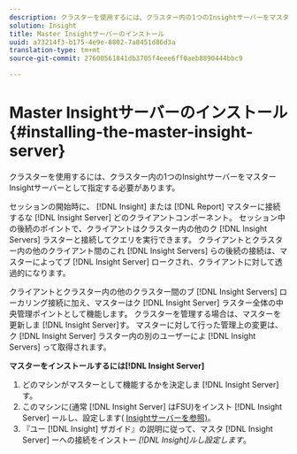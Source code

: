 ```yaml
---
description: クラスターを使用するには、クラスター内の1つのInsightサーバーをマスターInsightサーバーとして指定する必要があります。
solution: Insight
title: Master Insightサーバーのインストール
uuid: a73214f3-b175-4e9e-8802-7a8451d86d3a
translation-type: tm+mt
source-git-commit: 27600561841db3705f4eee6ff0aeb8890444bbc9

---
```



# Master Insightサーバーのインストール{#installing-the-master-insight-server}

クラスターを使用するには、クラスター内の1つのInsightサーバーをマスターInsightサーバーとして指定する必要があります。

セッションの開始時に、 [!DNL Insight] または [!DNL Report] マスターに接続するな [!DNL Insight Server] どのクライアントコンポーネント。 セッション中の後続のポイントで、クライアントはクラスター内の他のク [!DNL Insight Servers] ラスターと接続してクエリを実行できます。 クライアントとクラスター内の他のクライアント間のこれ [!DNL Insight Servers] らの後続の接続は、マスターによってブ [!DNL Insight Server] ロークされ、クライアントに対して透過的になります。

クライアントとクラスター内の他のクラスター間のブ [!DNL Insight Servers] ローカリング接続に加え、マスターはク [!DNL Insight Server] ラスター全体の中央管理ポイントとして機能します。 クラスターを管理する場合は、マスターを更新しま [!DNL Insight Server]す。 マスターに対して行った管理上の変更は、ク [!DNL Insight Server] ラスター内の別のユーザーによ [!DNL Insight Servers] って取得されます。

**マスターをインストールするには[!DNL Insight Server]**

1. どのマシンがマスターとして機能するかを決定しま [!DNL Insight Server]す。
1. このマシンに(通常 [!DNL Insight Server] はFSU)をインスト [!DNL Insight Server] ールし、設定します( [Insightサーバーを参照)](../../../../../../home/c-inst-svr/c-msr-server/c-msr-server.md)。
1. 『ユー [!DNL Insight] ザガイド』の説明に従って、マスタ [!DNL Insight Server] ーへの接続をインストー *[!DNL Insight]ルし設定します&#x200B;*。
